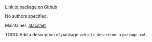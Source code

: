 <div id='vehicle_detection-autogenerated' markdown='1'>


<!-- do not edit this file, autogenerated -->

[Link to package on Github](github:org=duckietown,repo=Software,path=80-to-sort/vehicle_detection,branch=andrea-config)

No authors specified.

Maintainer: [atacchet](mailto:atacchet@todo.todo)

TODO: Add a description of package `vehicle_detection` in `package.xml`.



</div>


